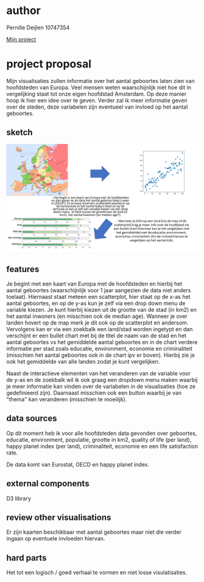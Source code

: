 # author

Pernille Deijlen
10747354

[Mijn project](https://pernilledeijlen.github.io/Project/)

# project proposal
Mijn visualisaties zullen informatie over het aantal geboortes laten zien van hoofdsteden van Europa. Veel mensen weten waarschijnlijk niet hoe dit in vergelijking staat tot onze eigen hoofdstad Amsterdam. Op deze manier hoop ik hier een idee over te geven. Verder zal ik meer informatie geven over de steden, deze variabelen zijn eventueel van invloed op het aantal geboortes. 

## sketch
![sketch](doc/sketch.PNG)

## features
Je begint met een kaart van Europa met de hoofdsteden en hierbij het aantal geboortes (waarschijnlijk voor 1 jaar aangezien de data niet anders toelaat). Hiernaast staat meteen een scatterplot, hier staat op de x-as het aantal geboortes, en op de y-as kun je zelf via een drop down menu de variable kiezen. Je kunt hierbij kiezen uit de grootte van de stad (in km2) en het aantal inwoners (en misschien ook de median age). Wanneer je over landen hovert op de map merk je dit ook op de scatterplot en andersom. Vervolgens kan er via een zoekbalk een land/stad worden ingetypt en dan verschijnt er een bullet chart met bij de titel de naam van de stad en het aantal geboortes vs het gemiddelde aantal geboortes en in de chart verdere informatie per stad zoals educatie, environment, economie en criminaliteit (misschien het aantal geboortes ook in de chart ipv er boven). Hierbij zie je ook het gemiddelde van alle landen zodat je kunt vergelijken.

Naast de interactieve elementen van het veranderen van de variable voor de y-as en de zoekbalk wil ik ook graag een dropdown menu maken waarbij je meer informatie kan vinden over de variabelen in de visualisaties (hoe ze gedefinieerd zijn). Daarnaast misschien ook een button waarbij je van "thema" kan veranderen (misschien te moeilijk).

## data sources
Op dit moment heb ik voor alle hoofdsteden data gevonden over geboortes, educatie, environment, populatie, grootte in km2, quality of life (per land), happy planet index (per land), criminaliteit, economie en een life satisfaction rate.

De data komt van Eurostat, OECD en happy planet index.

## external components
D3 library

## review other visualisations
Er zijn kaarten beschikbaar met aantal geboortes maar niet die verder ingaan op eventuele invloeden hiervan.

## hard parts
Het tot een logisch / goed verhaal te vormen en niet losse visulatisaties.



